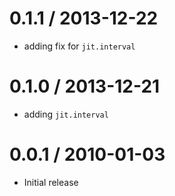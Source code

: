 0.1.1 / 2013-12-22
==================

  * adding fix for `jit.interval`

0.1.0 / 2013-12-21
==================

  * adding `jit.interval`

0.0.1 / 2010-01-03
==================

  * Initial release
